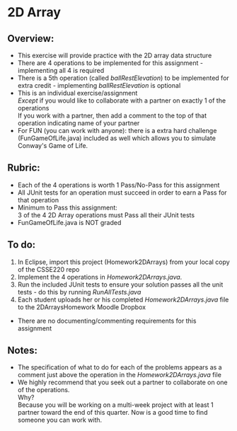 # 2D Array

## Overview:
- This exercise will provide practice with the 2D array data structure
- There are 4 operations to be implemented for this assignment - implementing all 4 is required
- There is a 5th operation (called *ballRestElevation*) to be implemented for extra credit - implementing *ballRestElevation* is optional
- This is an individual exercise/assignment <br>*Except* if you would like to collaborate with a partner on exactly 1 of the operations <br>If you work with a partner, then add a comment to the top of that operation indicating name of your partner
- For FUN (you can work with anyone): there is a extra hard challenge (FunGameOfLife.java) included as well which allows you to simulate Conway's Game of Life.

## Rubric:

- Each of the 4 operations is worth 1 Pass/No-Pass for this assignment
- All JUnit tests for an operation must succeed in order to earn a Pass for that operation
- Minimum to Pass this assignment: <br>3 of the 4 2D Array operations must Pass all their JUnit tests
- FunGameOfLife.java is NOT graded

## To do:

1. In Eclipse, import this project (Homework2DArrays) from your local copy of the CSSE220 repo
2. Implement the 4 operations in *Homework2DArrays.java*. 
3. Run the included JUnit tests to ensure your solution passes all the unit tests - do this by running *RunAllTests.java*
4. Each student uploads her or his completed *Homework2DArrays.java* file to the 2DArraysHomework Moodle Dropbox


- There are no documenting/commenting requirements for this assignment

## Notes:
- The specification of what to do for each of the problems appears as a comment just above the operation in the *Homework2DArrays.java* file
- We highly recommend that you seek out a partner to collaborate on one of the operations. <br>Why? <br>Because you will be working on a multi-week project with at least 1 partner toward the end of this quarter. Now is a good time to find someone you can work with.



